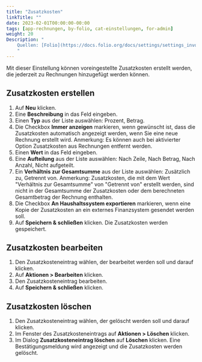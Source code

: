 ```yaml
---
title: "Zusatzkosten"
linkTitle: ""
date: 2023-02-01T00:00:00-00:00
tags: [app-rechnungen, by-folio, cat-einstellungen, for-admin]
weight: 20
Description: "
    Quellen: [Folio](https://docs.folio.org/docs/settings/settings_invoices/settings_invoices/#settings--invoices--adjustments) <!-- & [GBV](https://info.gebev.de/display/FOLIOGBVEXTERN/Einstellungen+(Rechnungen):+Zusatzkosten) -->
    "
---
```


Mit dieser Einstellung können voreingestellte Zusatzkosten erstellt werden, die jederzeit zu Rechnungen hinzugefügt werden können.

## Zusatzkosten erstellen

1.  Auf **Neu** klicken.
2.  Eine **Beschreibung** in das Feld eingeben.
3.  Einen **Typ** aus der Liste auswählen: Prozent, Betrag.
4.  Die Checkbox **Immer anzeigen** markieren, wenn gewünscht ist, dass die Zusatzkosten automatisch angezeigt werden, wenn Sie eine neue Rechnung erstellt wird. Anmerkung: Es können auch bei aktivierter Option Zusatzkosten aus Rechnungen entfernt werden.
5.  Einen **Wert** in das Feld eingeben.
6.  Eine **Aufteilung** aus der Liste auswählen: Nach Zeile, Nach Betrag, Nach Anzahl, Nicht aufgeteilt.
7.  Ein **Verhältnis zur Gesamtsumme** aus der Liste auswählen: Zusätzlich zu, Getrennt von. Anmerkung: Zusatzkosten, die mit dem Wert "Verhältnis zur Gesamtsumme" von "Getrennt von" erstellt werden, sind nicht in der Gesamtsumme der Zusatzkosten oder dem berechneten Gesamtbetrag der Rechnung enthalten.
8.  Die Checkbox **An Haushaltssystem exportieren** markieren, wenn eine Kopie der Zusatzkosten an ein externes Finanzsystem gesendet werden soll.
9.  Auf **Speichern & schließen** klicken. Die Zusatzkosten werden gespeichert.

## Zusatzkosten bearbeiten

1.  Den Zusatzkosteneintrag wählen, der bearbeitet werden soll und darauf klicken.
2.  Auf **Aktionen > Bearbeiten** klicken.
3.  Den Zusatzkosteneintrag bearbeiten.
4.  Auf **Speichern & schließen** klicken.

## Zusatzkosten löschen

1.  Den Zusatzkosteneintrag wählen, der gelöscht werden soll und darauf klicken.
2.  Im Fenster des Zusatzkosteneintrags auf **Aktionen > Löschen** klicken.
3.  Im Dialog **Zusatzkosteneintrag löschen** auf **Löschen** klicken. Eine Bestätigungsmeldung wird angezeigt und die Zusatzkosten werden gelöscht.
